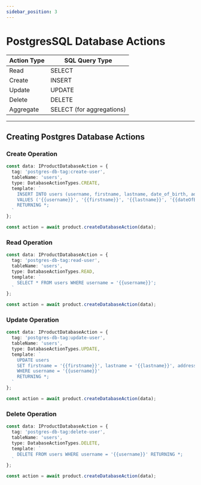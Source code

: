 ```yaml
---
sidebar_position: 3
---
```


# PostgresSQL Database Actions

| **Action Type** | **SQL Query Type**          |
|------------------|-----------------------------|
| Read             | SELECT                     |
| Create           | INSERT                     |
| Update           | UPDATE                     |
| Delete           | DELETE                     |
| Aggregate        | SELECT (for aggregations)  |

---

## Creating Postgres Database Actions

### Create Operation

```typescript
const data: IProductDatabaseAction = {
  tag: 'postgres-db-tag:create-user',
  tableName: 'users',
  type: DatabaseActionTypes.CREATE,
  template: `
    INSERT INTO users (username, firstname, lastname, date_of_birth, address, occupation)
    VALUES ('{{username}}', '{{firstname}}', '{{lastname}}', '{{dateOfBirth}}', '{{address}}', '{{occupation}}')
    RETURNING *;
  `
};

const action = await product.createDatabaseAction(data);
```

### Read Operation

```typescript
const data: IProductDatabaseAction = {
  tag: 'postgres-db-tag:read-user',
  tableName: 'users',
  type: DatabaseActionTypes.READ,
  template: `
    SELECT * FROM users WHERE username = '{{username}}';
  `
};

const action = await product.createDatabaseAction(data);
```

### Update Operation

```typescript
const data: IProductDatabaseAction = {
  tag: 'postgres-db-tag:update-user',
  tableName: 'users',
  type: DatabaseActionTypes.UPDATE,
  template: `
    UPDATE users
    SET firstname = '{{firstname}}', lastname = '{{lastname}}', address = '{{address}}'
    WHERE username = '{{username}}'
    RETURNING *;
  `
};

const action = await product.createDatabaseAction(data);
```

### Delete Operation

```typescript
const data: IProductDatabaseAction = {
  tag: 'postgres-db-tag:delete-user',
  tableName: 'users',
  type: DatabaseActionTypes.DELETE,
  template: `
    DELETE FROM users WHERE username = '{{username}}' RETURNING *;
  `
};

const action = await product.createDatabaseAction(data);
```